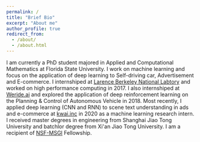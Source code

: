 ```yaml
---
permalink: /
title: "Brief Bio"
excerpt: "About me"
author_profile: true
redirect_from: 
  - /about/
  - /about.html
---
```


I am currently a PhD student majored in Applied and Computational Mathematics at Florida State University. I work on machine learning and focus on the application of deep learning to Self-driving car, Advertisement and E-commerce. I internshiped at [Larence Berkeley National Labtory](https://www.lbl.gov/) and worked on high performance computing in 2017. I also internshiped at [Weride.ai](https://www.weride.ai/) and explored the application of deep reinforcement learning on the Planning & Control of Autonomous Vehicle in 2018. Most recently, I applied deep learning (CNN and RNN) to scene text understanding in ads and e-commerce at [kwai.inc](http://www.kwai.com/) in 2020 as a machine learning research intern. I received master degrees in engineering from Shanghai Jiao Tong University and batchlor degree from Xi'an Jiao Tong University. I am a recipient of [NSF-MSGI](https://orise.orau.gov/nsf-msgi/) Fellowship.
